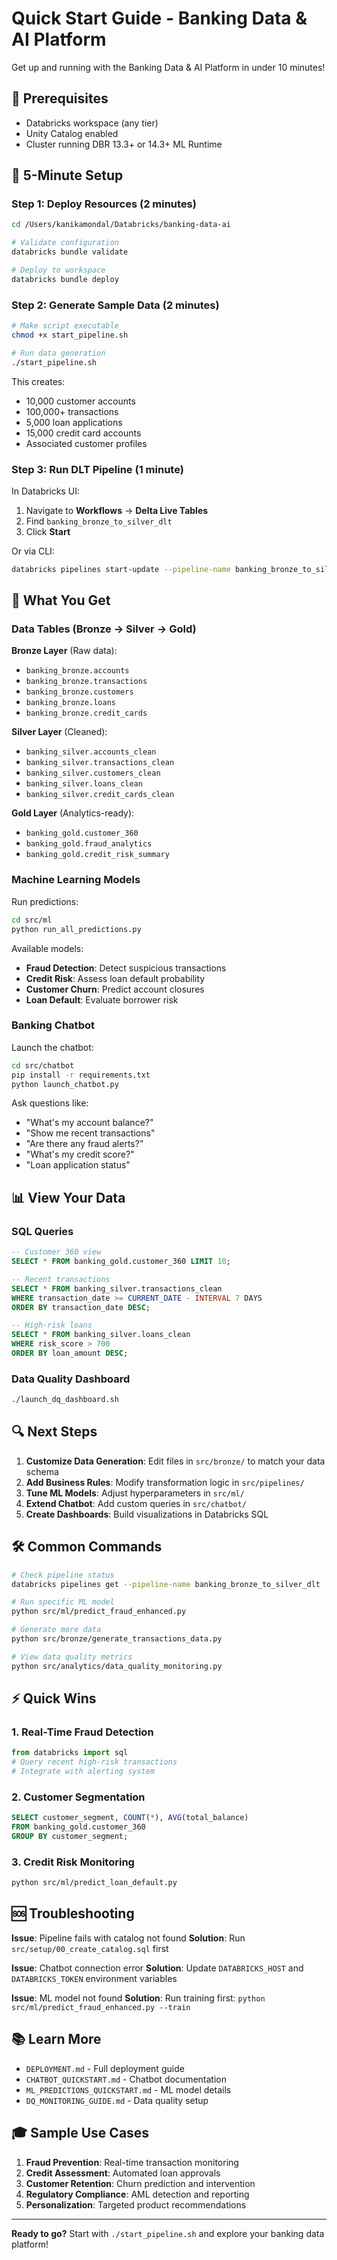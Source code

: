 # Quick Start Guide - Banking Data & AI Platform

Get up and running with the Banking Data & AI Platform in under 10 minutes!

## 🎯 Prerequisites

- Databricks workspace (any tier)
- Unity Catalog enabled
- Cluster running DBR 13.3+ or 14.3+ ML Runtime

## 🚀 5-Minute Setup

### Step 1: Deploy Resources (2 minutes)

```bash
cd /Users/kanikamondal/Databricks/banking-data-ai

# Validate configuration
databricks bundle validate

# Deploy to workspace
databricks bundle deploy
```

### Step 2: Generate Sample Data (2 minutes)

```bash
# Make script executable
chmod +x start_pipeline.sh

# Run data generation
./start_pipeline.sh
```

This creates:
- 10,000 customer accounts
- 100,000+ transactions
- 5,000 loan applications
- 15,000 credit card accounts
- Associated customer profiles

### Step 3: Run DLT Pipeline (1 minute)

In Databricks UI:
1. Navigate to **Workflows** → **Delta Live Tables**
2. Find `banking_bronze_to_silver_dlt`
3. Click **Start**

Or via CLI:
```bash
databricks pipelines start-update --pipeline-name banking_bronze_to_silver_dlt
```

## 🎨 What You Get

### Data Tables (Bronze → Silver → Gold)

**Bronze Layer** (Raw data):
- `banking_bronze.accounts`
- `banking_bronze.transactions`
- `banking_bronze.customers`
- `banking_bronze.loans`
- `banking_bronze.credit_cards`

**Silver Layer** (Cleaned):
- `banking_silver.accounts_clean`
- `banking_silver.transactions_clean`
- `banking_silver.customers_clean`
- `banking_silver.loans_clean`
- `banking_silver.credit_cards_clean`

**Gold Layer** (Analytics-ready):
- `banking_gold.customer_360`
- `banking_gold.fraud_analytics`
- `banking_gold.credit_risk_summary`

### Machine Learning Models

Run predictions:
```bash
cd src/ml
python run_all_predictions.py
```

Available models:
- **Fraud Detection**: Detect suspicious transactions
- **Credit Risk**: Assess loan default probability
- **Customer Churn**: Predict account closures
- **Loan Default**: Evaluate borrower risk

### Banking Chatbot

Launch the chatbot:
```bash
cd src/chatbot
pip install -r requirements.txt
python launch_chatbot.py
```

Ask questions like:
- "What's my account balance?"
- "Show me recent transactions"
- "Are there any fraud alerts?"
- "What's my credit score?"
- "Loan application status"

## 📊 View Your Data

### SQL Queries

```sql
-- Customer 360 view
SELECT * FROM banking_gold.customer_360 LIMIT 10;

-- Recent transactions
SELECT * FROM banking_silver.transactions_clean 
WHERE transaction_date >= CURRENT_DATE - INTERVAL 7 DAYS
ORDER BY transaction_date DESC;

-- High-risk loans
SELECT * FROM banking_silver.loans_clean 
WHERE risk_score > 700
ORDER BY loan_amount DESC;
```

### Data Quality Dashboard

```bash
./launch_dq_dashboard.sh
```

## 🔍 Next Steps

1. **Customize Data Generation**: Edit files in `src/bronze/` to match your data schema
2. **Add Business Rules**: Modify transformation logic in `src/pipelines/`
3. **Tune ML Models**: Adjust hyperparameters in `src/ml/`
4. **Extend Chatbot**: Add custom queries in `src/chatbot/`
5. **Create Dashboards**: Build visualizations in Databricks SQL

## 🛠️ Common Commands

```bash
# Check pipeline status
databricks pipelines get --pipeline-name banking_bronze_to_silver_dlt

# Run specific ML model
python src/ml/predict_fraud_enhanced.py

# Generate more data
python src/bronze/generate_transactions_data.py

# View data quality metrics
python src/analytics/data_quality_monitoring.py
```

## ⚡ Quick Wins

### 1. Real-Time Fraud Detection
```python
from databricks import sql
# Query recent high-risk transactions
# Integrate with alerting system
```

### 2. Customer Segmentation
```sql
SELECT customer_segment, COUNT(*), AVG(total_balance)
FROM banking_gold.customer_360
GROUP BY customer_segment;
```

### 3. Credit Risk Monitoring
```bash
python src/ml/predict_loan_default.py
```

## 🆘 Troubleshooting

**Issue**: Pipeline fails with catalog not found
**Solution**: Run `src/setup/00_create_catalog.sql` first

**Issue**: Chatbot connection error
**Solution**: Update `DATABRICKS_HOST` and `DATABRICKS_TOKEN` environment variables

**Issue**: ML model not found
**Solution**: Run training first: `python src/ml/predict_fraud_enhanced.py --train`

## 📚 Learn More

- `DEPLOYMENT.md` - Full deployment guide
- `CHATBOT_QUICKSTART.md` - Chatbot documentation
- `ML_PREDICTIONS_QUICKSTART.md` - ML model details
- `DQ_MONITORING_GUIDE.md` - Data quality setup

## 🎓 Sample Use Cases

1. **Fraud Prevention**: Real-time transaction monitoring
2. **Credit Assessment**: Automated loan approvals
3. **Customer Retention**: Churn prediction and intervention
4. **Regulatory Compliance**: AML detection and reporting
5. **Personalization**: Targeted product recommendations

---

**Ready to go?** Start with `./start_pipeline.sh` and explore your banking data platform!

